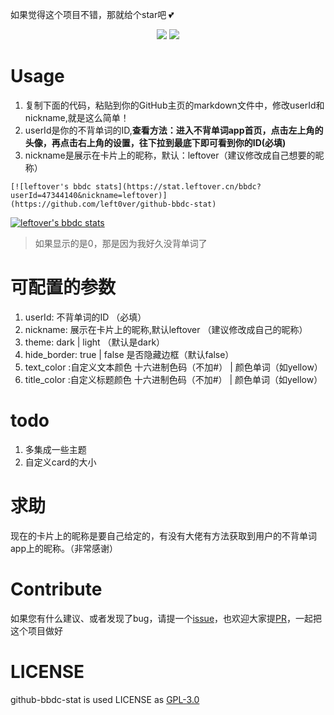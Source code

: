 如果觉得这个项目不错，那就给个star吧 💕
<div align="center">
  <img src="https://visitor-badge.glitch.me/badge?page_id=left0ver.github-bbdc-stat"/>
  <img src="https://img.shields.io/github/package-json/v/left0ver/github-bbdc-stat"/>
</div>

# Usage

1. 复制下面的代码，粘贴到你的GitHub主页的markdown文件中，修改userId和nickname,就是这么简单！
2. userId是你的不背单词的ID,**查看方法：进入不背单词app首页，点击左上角的头像，再点击右上角的设置，往下拉到最底下即可看到你的ID(必填)**
3. nickname是展示在卡片上的昵称，默认：leftover（建议修改成自己想要的昵称）


```
[![leftover's bbdc stats](https://stat.leftover.cn/bbdc?userId=47344140&nickname=leftover)](https://github.com/left0ver/github-bbdc-stat)

```

[![leftover's bbdc stats](https://stat.leftover.cn/bbdc?userId=47344140&nickname=leftover)](https://github.com/left0ver/github-bbdc-stat)

> 如果显示的是0，那是因为我好久没背单词了
# 可配置的参数

1. userId: 不背单词的ID （必填）
2. nickname: 展示在卡片上的昵称,默认leftover （建议修改成自己的昵称）
3. theme: dark | light （默认是dark）
4. hide_border: true | false 是否隐藏边框（默认false）
5. text_color  :自定义文本颜色  十六进制色码（不加#） | 颜色单词（如yellow）
6. title_color :自定义标题颜色  十六进制色码（不加#） | 颜色单词（如yellow）

# todo

1. 多集成一些主题
2. 自定义card的大小

# 求助
现在的卡片上的昵称是要自己给定的，有没有大佬有方法获取到用户的不背单词app上的昵称。（非常感谢）
# Contribute

如果您有什么建议、或者发现了bug，请提一个[issue](https://github.com/left0ver/github-bbdc-stat/issues)，也欢迎大家提[PR](https://github.com/left0ver/github-bbdc-stat/pulls)，一起把这个项目做好

# LICENSE

github-bbdc-stat is used LICENSE  as [GPL-3.0](https://github.com/left0ver/github-bbdc-stat/blob/main/LICENSE)



